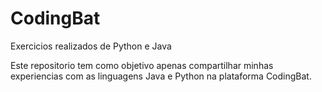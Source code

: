 # CodingBat
Exercicios realizados de Python e Java

Este repositorio tem como objetivo apenas compartilhar minhas experiencias com as linguagens Java e Python na plataforma CodingBat.
